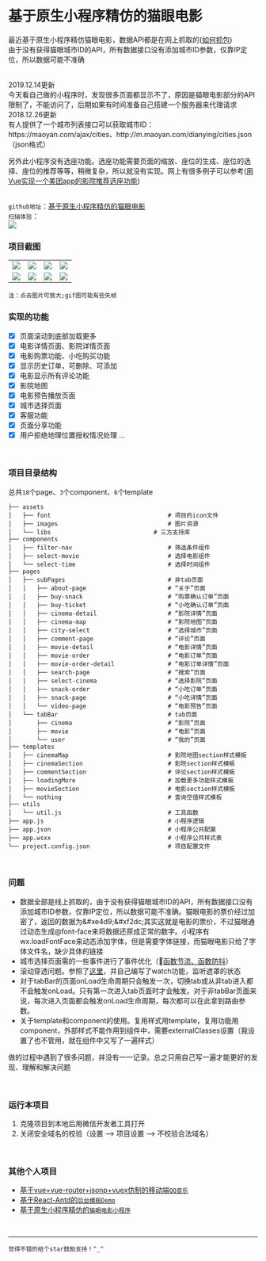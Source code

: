 # 基于原生小程序精仿的猫眼电影

最近基于原生小程序精仿猫眼电影，数据API都是在网上抓取的([如何抓包](https://blog.csdn.net/qq_37860930/article/details/88742361))  
由于没有获得猫眼城市ID的API，所有数据接口没有添加城市ID参数，仅靠IP定位，所以数据可能不准确

<br/>
2019.12.14更新<br/>
今天看自己做的小程序时，发现很多页面都显示不了，原因是猫眼电影部分的API限制了，不能访问了，后期如果有时间准备自己搭建一个服务器来代理请求<br/>
2018.12.26更新<br/>
有人提供了一个城市列表接口可以获取城市ID：https://maoyan.com/ajax/cities、http://m.maoyan.com/dianying/cities.json（json格式）  <br/>

另外此小程序没有选座功能。选座功能需要页面的缩放、座位的生成、座位的选择、座位的推荐等等，稍微复杂，所以就没有实现。网上有很多例子可以参考(<a href='https://juejin.im/post/5b85516251882542ba1dd12f?utm_medium=hao.caibaojian.com&utm_source=hao.caibaojian.com' target='_blank'>用Vue实现一个美团app的影院推荐选座功能</a>)
<br/>
<br/>

`github地址`：[基于原生小程序精仿的猫眼电影](https://github.com/zhangZhiHao1996/weapp-movie-master)  
`扫描体验`：  
<img src='https://img-blog.csdnimg.cn/20181105093504581.jpg'></img>
<br/>

### 项目截图

<table>
	 <tr>
        <td><img src='https://img-blog.csdnimg.cn/201810281359590.png'></img></td>
        <td><img src='https://img-blog.csdnimg.cn/201810281400081.png'></img></td>
        <td><img src='https://img-blog.csdnimg.cn/2018102814001653.png'></img></td>
         <td><img src='https://img-blog.csdnimg.cn/20181028140035728.png'></img></td>
    </tr>
    <tr>
        <td><img src='https://img-blog.csdnimg.cn/20181028130912721.gif'></img></td>
        <td><img src='https://img-blog.csdnimg.cn/20181028130943704.gif'></img></td>
        <td><img src='https://img-blog.csdnimg.cn/20181028131030913.gif'></img></td>
         <td><img src='https://img-blog.csdnimg.cn/201810281311057.gif'></img></td>
    </tr>
</table>

`注：点击图片可放大;gif图可能有些失帧`
<br/>

### 实现的功能

- [x] 页面滚动到底部加载更多
- [x] 电影详情页面、影院详情页面
- [x] 电影购票功能、小吃购买功能
- [x] 显示历史订单，可删除、可添加
- [x] 电影显示所有评论功能
- [x] 影院地图
- [x] 电影预告播放页面
- [x] 城市选择页面
- [x] 客服功能
- [x] 页面分享功能
- [x] 用户拒绝地理位置授权情况处理
	...
<br/>

### 项目目录结构

总共`18`个page、`3`个component、`6`个template

```
├── assets                               
│   ├── font                                 # 项目的icon文件
│   ├── images                               # 图片资源
│   └── libs                    	     # 三方支持库
├── components
│   ├── filter-nav                           # 筛选条件组件
│   ├── select-movie                         # 选择电影组件
│   └── select-time                          # 选择时间组件
├── pages
│   ├── subPages                             # 非tab页面
│   │   ├── about-page                       # “关于”页面
│   │   ├── buy-snack                        # “购票确认订单”页面
│   │   ├── buy-ticket                       # “小吃确认订单”页面
│   │   ├── cinema-detail                    # “影院详情”页面
│   │   ├── cinema-map                       # “影院地图”页面
│   │   ├── city-select                      # “选择城市”页面
│   │   ├── comment-page                     # “评论”页面
│   │   ├── movie-detail                     # “电影详情”页面
│   │   ├── movie-order                      # “电影订单”页面
│   │   ├── movie-order-detail               # “电影订单详情”页面
│   │   ├── search-page                      # “搜索”页面
│   │   ├── select-cinema                    # “选择影院”页面
│   │   ├── snack-order                      # “小吃订单”页面
│   │   ├── snack-page                       # “小吃详情”页面
│   │   └── video-page                       # “电影预告”页面
│   └── tabBar                               # tab页面
│       ├── cinema                           # “影院”页面
│       ├── movie                            # “电影”页面 
│       └── user                             # “我的”页面
├── templates
│   ├── cinemaMap                            # 影院地图section样式模板
│   ├── cinemaSection                        # 影院section样式模板
│   ├── commentSection                       # 评论section样式模板
│   ├── loadingMore                          # 加载更多功能样式模板
│   ├── movieSection                         # 电影section样式模板
│   └── nothing                              # 查询空值样式模板
├── utils                                    
│   └── util.js                              # 工具函数
├── app.js                                   # 小程序逻辑
├── app.json                                 # 小程序公共配置
├── app.wsxx                                 # 小程序公共样式表
└── project.config.json                      # 项目配置文件
```
<br/>

### 问题

- 数据全部是线上抓取的，由于没有获得猫眼城市ID的API，所有数据接口没有添加城市ID参数，仅靠IP定位，所以数据可能不准确。猫眼电影的票价经过加密了，返回的数据为\&#xe4d9;\&#xf2dc;其实这就是电影的票价，不过猫眼通过动态生成@font-face来将数据还原成正常的数字。小程序有wx.loadFontFace来动态添加字体，但是需要字体链接，而猫眼电影只给了字体文件名，缺少具体的链接
- 城市选择页面需的一些事件进行了事件优化（[函数节流、函数防抖](https://blog.csdn.net/qq_37860930/article/details/83505547)）
- 滚动穿透问题。参照了[这里](https://www.jianshu.com/p/6022f7346ed2)，并自己编写了watch功能，监听遮罩的状态
- 对于tabBar的页面onLoad生命周期只会触发一次，切换tab或从非tab进入都不会触发onLoad。只有第一次进入tab页面时才会触发。对于非tabBar页面来说，每次进入页面都会触发onLoad生命周期，每次都可以在此拿到路由参数。
- 关于template和component的使用。复用样式用template，复用功能用component，外部样式不能作用到组件中，需要externalClasses设置（我设置了也不管用，就在组件中又写了一遍样式）

做的过程中遇到了很多问题，并没有一一记录。总之只用自己写一遍才能更好的发现、理解和解决问题


<br/>


### 运行本项目
1. 克隆项目到本地后用微信开发者工具打开
2. 关闭安全域名的校验（设置 --> 项目设置 --> 不校验合法域名）
<br/>


### 其他个人项目

- [基于vue+vue-router+jsonp+vuex仿制的移动端`QQ音乐`](https://github.com/zhangZhiHao1996/vue-music-master)
- [基于React-Antd的`后台模板Demo`](https://github.com/zhangZhiHao1996/react-admin-master)
- [基于原生小程序精仿的`猫眼电影小程序`](https://github.com/zhangZhiHao1996/weapp-movie-master)

<br/>

<hr/>

`觉得不错的给个star鼓励支持！^_^`







